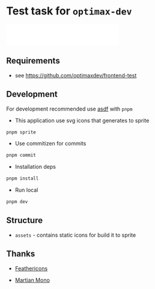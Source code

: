# Test task for `optimax-dev`

<div style="width: 300px; height: 55px; margin-bottom: 1rem;">
  <img style=" object-fit: cover; inline-size: 100%; block-size: 100%" src="./public/logo.svg" />
</div>

## Requirements

- see <https://github.com/optimaxdev/frontend-test>

## Development

For development recommended use [asdf](https://asdf-vm.com/) with `pnpm`

- This application use svg icons that generates to sprite

```sh
pnpm sprite
```

- Use commitizen for commits

```sh
pnpm commit
```

- Installation deps

```sh
pnpm install
```

- Run local

```sh
pnpm dev
```

## Structure

- `assets` - contains static icons for build it to sprite

## Thanks

- [Feathericons](https://feathericons.com/)

- [Martian Mono](https://github.com/evilmartians/mono)

